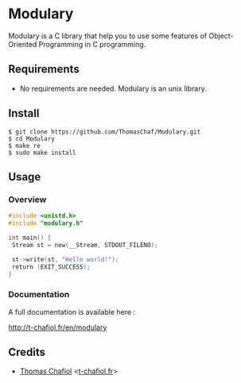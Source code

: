 # Modulary

Modulary is a C library that help you to use some features of Object-Oriented Programming in C programming.

## Requirements ##

 * No requirements are needed. Modulary is an unix library.

## Install

    $ git clone https://github.com/ThomasChaf/Modulary.git
    $ cd Modulary
    $ make re
    $ sudo make install

## Usage

### Overview

```c
#include <unistd.h>
#include "modulary.h"

int main() {
 Stream st = new(__Stream, STDOUT_FILENO);

 st->write(st, "Hello world!");
 return (EXIT_SUCCESS);
}
```

### Documentation
  A full documentation is available here :

  http://t-chafiol.fr/en/modulary

## Credits

  - [Thomas Chafiol](http://github.com/ThomasChaf) <[t-chafiol.fr](http://t-chafiol.fr)>
